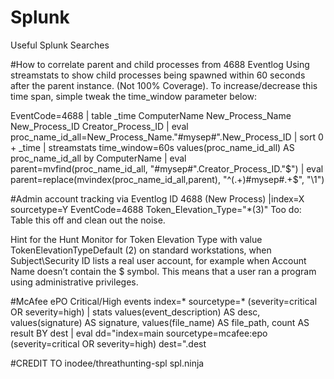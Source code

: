 # Splunk
Useful Splunk Searches

#How to correlate parent and child processes from 4688 Eventlog
Using streamstats to show child processes being spawned within 60 seconds after the parent instance. (Not 100% Coverage).
To increase/decrease this time span, simple tweak the time_window parameter below:

EventCode=4688
| table _time ComputerName New_Process_Name New_Process_ID Creator_Process_ID
| eval proc_name_id_all=New_Process_Name."#mysep#".New_Process_ID
| sort 0 + _time
| streamstats time_window=60s values(proc_name_id_all) AS proc_name_id_all by ComputerName
| eval parent=mvfind(proc_name_id_all, "#mysep#".Creator_Process_ID."$")
| eval parent=replace(mvindex(proc_name_id_all,parent), "^(.+)#mysep#.+$", "\1")


#Admin account tracking via Eventlog ID 4688 (New Process)
|index=X sourcetype=Y EventCode=4688 Token_Elevation_Type="*(3)"
Too do: Table this off and clean out the noise.

Hint for the Hunt
Monitor for Token Elevation Type with value TokenElevationTypeDefault (2) on standard workstations, when Subject\Security ID lists a 
real user account, for example when Account Name doesn’t contain the $ symbol. This means that a user ran a program using administrative 
privileges.

#McAfee ePO Critical/High events
index=* sourcetype=* (severity=critical OR severity=high) | stats values(event_description) AS desc, values(signature) AS signature, values(file_name) AS file_path, count AS result BY dest | eval dd="index=main sourcetype=mcafee:epo (severity=critical OR severity=high) dest=".dest



#CREDIT TO
inodee/threathunting-spl
spl.ninja
